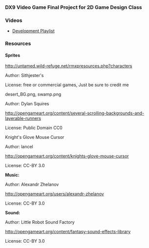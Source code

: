 ### DX9 Video Game Final Project for 2D Game Design Class ###

### Videos ###
* [Development Playlist](https://www.youtube.com/playlist?list=PLbmg72H4rIbyWMkN8sMWbOEkuttMtBfwX)
### Resources ###
#### Sprites ####

http://untamed.wild-refuge.net/rmxpresources.php?characters

Author: Sithjester's

License: free or commercial games, Just be sure to credit me














desert_BG.png, swamp.png

Author: Dylan Squires 

http://opengameart.org/content/several-scrolling-backgrounds-and-layerable-runners

License: Public Domain CC0


Knight's Glove Mouse Cursor

Author: lancel

http://opengameart.org/content/knights-glove-mouse-cursor

License: CC-BY 3.0


****Music:****

Author: Alexandr Zhelanov

http://opengameart.org/users/alexandr-zhelanov

License: CC-BY 3.0

****Sound:****

Author: Little Robot Sound Factory

http://opengameart.org/content/fantasy-sound-effects-library

License: CC-BY 3.0